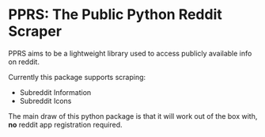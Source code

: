 # PPRS: The Public Python Reddit Scraper
PPRS aims to be a lightweight library used to access publicly available info on reddit.

Currently this package supports scraping:
* Subreddit Information
* Subreddit Icons

The main draw of this python package is that it will work out of the box with, **no** reddit app registration required.
